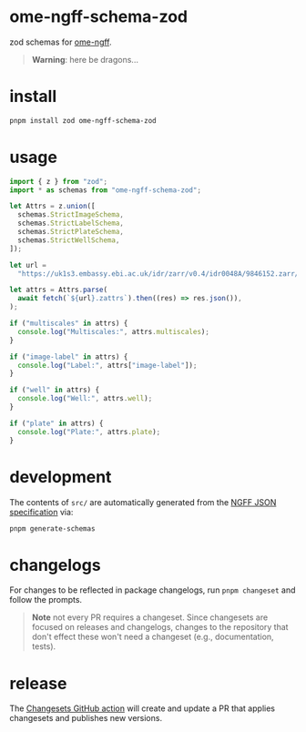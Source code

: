 # ome-ngff-schema-zod

zod schemas for [ome-ngff](https://github.com/ome/ngff).

> **Warning**: here be dragons...

# install

```sh
pnpm install zod ome-ngff-schema-zod
```

# usage

```typescript
import { z } from "zod";
import * as schemas from "ome-ngff-schema-zod";

let Attrs = z.union([
  schemas.StrictImageSchema,
  schemas.StrictLabelSchema,
  schemas.StrictPlateSchema,
  schemas.StrictWellSchema,
]);

let url =
  "https://uk1s3.embassy.ebi.ac.uk/idr/zarr/v0.4/idr0048A/9846152.zarr/";

let attrs = Attrs.parse(
  await fetch(`${url}.zattrs`).then((res) => res.json()),
);

if ("multiscales" in attrs) {
  console.log("Multiscales:", attrs.multiscales);
}

if ("image-label" in attrs) {
  console.log("Label:", attrs["image-label"]);
}

if ("well" in attrs) {
  console.log("Well:", attrs.well);
}

if ("plate" in attrs) {
  console.log("Plate:", attrs.plate);
}
```

# development

The contents of `src/` are automatically generated from the
[NGFF JSON specification](https://github.com/ome/ngff) via:

```sh
pnpm generate-schemas
```

# changelogs

For changes to be reflected in package changelogs, run `pnpm changeset` and
follow the prompts.

> **Note** not every PR requires a changeset. Since changesets are focused on
> releases and changelogs, changes to the repository that don't effect these
> won't need a changeset (e.g., documentation, tests).

# release

The [Changesets GitHub action](https://github.com/changesets/action) will create
and update a PR that applies changesets and publishes new versions.
